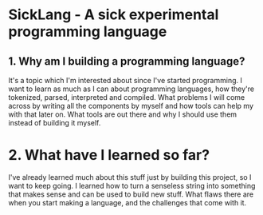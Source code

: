 # SickLang - A sick experimental programming language



## 1. Why am I building a programming language?

It's a topic which I'm interested about since I've started programming.
I want to learn as much as I can about programming languages, how they're tokenized, parsed, interpreted and compiled.
What problems I will come across by writing all the components by myself and how tools can help my with that later on.
What tools are out there and why I should use them instead of building it myself.

# 2. What have I learned so far?

I've already learned much about this stuff just by building this project, so I want to keep going.
I learned how to turn a senseless string into something that makes sense and can be used to build new stuff.
What flaws there are when you start making a language, and the challenges that come with it.